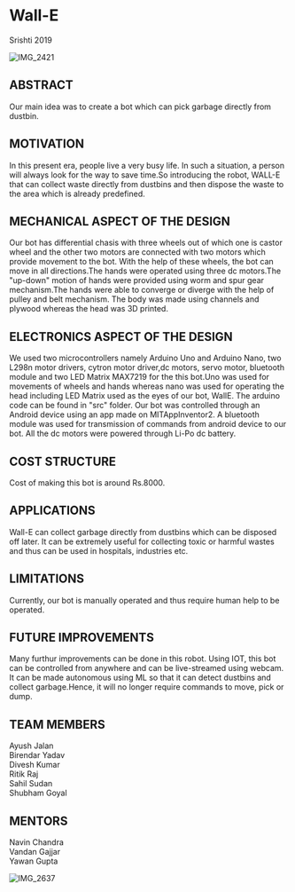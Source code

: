 # Wall-E
Srishti 2019

![IMG_2421](https://user-images.githubusercontent.com/48998778/55174343-46bfba00-51a3-11e9-8523-ed4cbb1a633a.jpg)




## ABSTRACT
Our main idea was to create a bot which can pick garbage directly from dustbin.


## MOTIVATION
In this present era, people live a very busy life. In such a situation, a person will always look for the way to save
time.So introducing the robot, WALL-E that can collect waste directly from dustbins and  then dispose the waste to the area which is already predefined. 



## MECHANICAL ASPECT OF THE DESIGN


Our bot has differential chasis with  three wheels out of which one is castor wheel and the other two motors are connected with two motors which provide movement to the bot.
With the help of these wheels, the bot can move in all directions.The hands were operated using three dc motors.The "up-down" motion of hands were provided  using worm and spur gear mechanism.The hands were able to converge or diverge with the help of pulley and belt mechanism.
The body was made using channels and plywood whereas the head was 3D printed.


## ELECTRONICS ASPECT OF THE DESIGN
We used two microcontrollers namely Arduino Uno and Arduino Nano, two L298n motor drivers, cytron motor driver,dc motors, servo motor,  bluetooth module and two LED Matrix MAX7219 for the this bot.Uno was used for movements of wheels and hands whereas nano was used for operating the head including LED Matrix used as the eyes of our bot, WallE.
The arduino code can be found in "src" folder. Our bot was controlled through an Android device using an app made on MITAppInventor2. A bluetooth module was used for transmission of commands from android device to our bot. All the dc motors were powered through Li-Po dc battery.


## COST STRUCTURE
Cost of making this bot is around Rs.8000.


## APPLICATIONS
Wall-E can collect garbage directly from dustbins which can be disposed off later. It can be extremely useful for collecting toxic or harmful wastes and thus can be used in hospitals, industries etc. 


## LIMITATIONS
Currently, our bot is manually operated and thus require human help to be operated.


## FUTURE IMPROVEMENTS
Many furthur improvements can be done in this robot. Using IOT, this bot can be controlled from anywhere and can be live-streamed using webcam.
It can be made autonomous using ML so that it can detect dustbins and collect garbage.Hence, it will no longer require commands to move, pick or dump.



## TEAM MEMBERS

Ayush Jalan   
Birendar Yadav   
Divesh Kumar   
Ritik Raj    
Sahil Sudan    
Shubham Goyal  



## MENTORS

Navin Chandra    
Vandan Gajjar   
Yawan Gupta

![IMG_2637](https://user-images.githubusercontent.com/48998778/55175039-9357c500-51a4-11e9-9399-fb1e1b2defa3.JPG)

